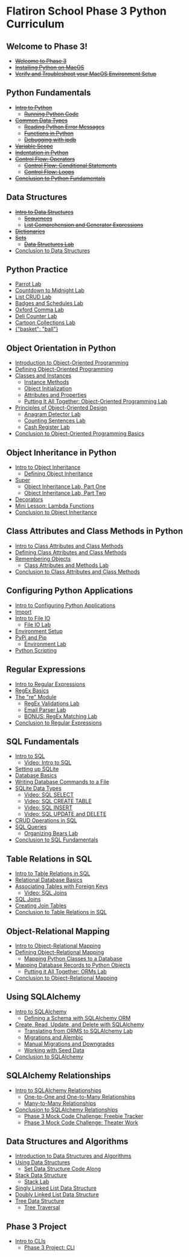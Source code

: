 # Flatiron School Phase 3 Python Curriculum

## Welcome to Phase 3!
- ~~[Welcome to Phase 3](https://github.com/learn-co-curriculum/python-p3-welcome-to-phase-3)~~
- ~~[Installing Python on MacOS](https://github.com/learn-co-curriculum/python-p3-macos-env-python)~~
- ~~[Verify and Troubleshoot your MacOS Environment Setup](https://github.com/learn-co-curriculum/python-p3-macos-env-verification-py)~~

## Python Fundamentals
- ~~[Intro to Python](https://github.com/learn-co-curriculum/phase-3-intro-to-python)~~
	- ~~[Running Python Code](https://github.com/learn-co-curriculum/phase-3-running-python-code)~~
- ~~[Common Data Types](https://github.com/learn-co-curriculum/phase-3-common-python-data-types)~~
	- ~~[Reading Python Error Messages](https://github.com/learn-co-curriculum/phase-3-reading-python-error-messages)~~
	- ~~[Functions in Python](https://github.com/learn-co-curriculum/phase-3-python-methods)~~
	- ~~[Debugging with ipdb](https://github.com/learn-co-curriculum/phase-3-debugging-with-ipdb)~~
- ~~[Variable Scope](https://github.com/learn-co-curriculum/phase-3-python-variable-scope)~~
- ~~[Indentation in Python](https://github.com/learn-co-curriculum/phase-3-python-indentation)~~
- ~~[Control Flow: Operators](https://github.com/learn-co-curriculum/phase-3-python-control-flow-operators)~~
	- ~~[Control Flow: Conditional Statements](https://github.com/learn-co-curriculum/phase-3-python-conditional-statements)~~
	- ~~[Control Flow: Loops](https://github.com/learn-co-curriculum/phase-3-python-loops)~~
- ~~[Conclusion to Python Fundamentals](https://github.com/learn-co-curriculum/phase-3-conclusion-to-python-fundamentals)~~

## Data Structures
- ~~[Intro to Data Structures](https://github.com/learn-co-curriculum/phase-3-intro-to-data-structures)~~
	- ~~[Sequences](https://github.com/learn-co-curriculum/phase-3-sequences)~~
	- ~~[List Comprehension and Generator Expressions](https://github.com/learn-co-curriculum/phase-3-comprehensions-and-generators)~~
- ~~[Dictionaries](https://github.com/learn-co-curriculum/phase-3-dictionaries)~~
- ~~[Sets](https://github.com/learn-co-curriculum/phase-3-sets)~~
	- ~~[Data Structures Lab](https://github.com/learn-co-curriculum/phase-3-data-structures-lab)~~
- [Conclusion to Data Structures](https://github.com/learn-co-curriculum/phase-3-conclusion-to-data-structures)

## Python Practice
- [Parrot Lab](https://github.com/learn-co-curriculum/python-p3-parrot-lab)
- [Countdown to Midnight Lab](https://github.com/learn-co-curriculum/python-p3-countdown-to-midnight-lab)
- [List CRUD Lab](https://github.com/learn-co-curriculum/python-p3-list-crud-lab)
- [Badges and Schedules Lab](https://github.com/learn-co-curriculum/python-p3-badges-and-schedules-lab)
- [Oxford Comma Lab](https://github.com/learn-co-curriculum/python-p3-oxford-comma-lab)
- [Deli Counter Lab](https://github.com/learn-co-curriculum/python-p3-deli-counter-lab)
- [Cartoon Collections Lab](https://github.com/learn-co-curriculum/python-p3-cartoon-collections-lab)
- [{"basket": "ball"}](https://github.com/learn-co-curriculum/python-p3-basket-ball)

## Object Orientation in Python
- [Introduction to Object-Oriented Programming](https://github.com/learn-co-curriculum/python-p3-intro-to-object-oriented-programming)
- [Defining Object-Oriented Programming](https://github.com/learn-co-curriculum/python-p3-defining-object-oriented-programming)
- [Classes and Instances](https://github.com/learn-co-curriculum/python-p3-classes-and-instances)
	- [Instance Methods](https://github.com/learn-co-curriculum/python-p3-instance-methods)
	- [Object Initialization](https://github.com/learn-co-curriculum/python-p3-init-self)
	- [Attributes and Properties](https://github.com/learn-co-curriculum/python-p3-attributes-and-properties)
	- [Putting It All Together: Object-Oriented Programming Lab](https://github.com/learn-co-curriculum/python-p3-oop-putting-it-all-together)
- [Principles of Object-Oriented Design](https://github.com/learn-co-curriculum/python-p3-oop-design-principles)
	- [Anagram Detector Lab](https://github.com/learn-co-curriculum/python-p3-anagram-detector-lab)
	- [Counting Sentences Lab](https://github.com/learn-co-curriculum/python-p3-oo-counting-sentences-lab)
	- [Cash Register Lab](https://github.com/learn-co-curriculum/python-p3-oo-cash-register-lab)
- [Conclusion to Object-Oriented Programming Basics](https://github.com/learn-co-curriculum/python-p3-conclusion-to-object-oriented-programming)

## Object Inheritance in Python
- [Intro to Object Inheritance](https://github.com/learn-co-curriculum/python-p3-intro-to-object-inheritance)
	- [Defining Object Inheritance](https://github.com/learn-co-curriculum/python-p3-defining-object-inheritance)
- [Super](https://github.com/learn-co-curriculum/python-p3-super)
	- [Object Inheritance Lab, Part One](https://github.com/learn-co-curriculum/python-p3-inheritance-lab)
	- [Object Inheritance Lab, Part Two](https://github.com/learn-co-curriculum/python-p3-inheritance-lab-pt-2)
- [Decorators](https://github.com/learn-co-curriculum/python-p3-decorators)
- [Mini Lesson: Lambda Functions](https://github.com/learn-co-curriculum/python-p3-lambdas)
- [Conclusion to Object Inheritance](https://github.com/learn-co-curriculum/python-p3-conclusion-to-object-inheritance)

## Class Attributes and Class Methods in Python
- [Intro to Class Attributes and Class Methods](https://github.com/learn-co-curriculum/python-p3-intro-to-class-attributes-and-methods)
- [Defining Class Attributes and Class Methods](https://github.com/learn-co-curriculum/python-p3-defining-class-attributes-and-methods)
- [Remembering Objects](https://github.com/learn-co-curriculum/python-p3-remembering-objects)
	- [Class Attributes and Methods Lab](https://github.com/learn-co-curriculum/python-p3-class-attributes-and-methods-lab)
- [Conclusion to Class Attributes and Class Methods](https://github.com/learn-co-curriculum/python-p3-conclusion-to-class-attributes-and-methods)

## Configuring Python Applications
- [Intro to Configuring Python Applications](https://github.com/learn-co-curriculum/python-p3-intro-to-configuring-applications)
- [Import](https://github.com/learn-co-curriculum/python-p3-import)
- [Intro to File IO](https://github.com/learn-co-curriculum/python-p3-fileio)
	- [File IO Lab](https://github.com/learn-co-curriculum/python-p3-fileio-lab)
- [Environment Setup](https://github.com/learn-co-curriculum/python-p3-environment-setup)
- [PyPi and Pip](https://github.com/learn-co-curriculum/python-p3-pypi)
	- [Environment Lab](https://github.com/learn-co-curriculum/python-p3-pip-lab)
- [Python Scripting](https://github.com/learn-co-curriculum/python-p3-python-scripting)

## Regular Expressions
- [Intro to Regular Expressions](https://github.com/learn-co-curriculum/python-p3-intro-to-regex)
- [RegEx Basics](https://github.com/learn-co-curriculum/python-p3-regex-basics)
- [The "re" Module](https://github.com/learn-co-curriculum/python-p3-re-module)
	- [RegEx Validations Lab](https://github.com/learn-co-curriculum/python-p3-regex-validations-lab)
	- [Email Parser Lab](https://github.com/learn-co-curriculum/python-p3-email-parser-lab)
	- [BONUS: RegEx Matching Lab](https://github.com/learn-co-curriculum/python-p3-regex-lab)
- [Conclusion to Regular Expressions](https://github.com/learn-co-curriculum/python-p3-conclusion-to-regex)

## SQL Fundamentals
- [Intro to SQL](https://github.com/learn-co-curriculum/python-p3-intro-to-sql)
	- [Video: Intro to SQL](https://github.com/learn-co-curriculum/phase-3-lecture-videos-intro-to-sql)
- [Setting up SQLite](https://github.com/learn-co-curriculum/python-p3-setting-up-sqlite)
- [Database Basics](https://github.com/learn-co-curriculum/python-p3-database-basics)
- [Writing Database Commands to a File](https://github.com/learn-co-curriculum/python-p3-writing-db-commands-to-a-file)
- [SQLite Data Types](https://github.com/learn-co-curriculum/python-p3-sqlite-data-types)
	- [Video: SQL SELECT](https://github.com/learn-co-curriculum/phase-3-lecture-videos-sql-select)
	- [Video: SQL CREATE TABLE](https://github.com/learn-co-curriculum/phase-3-lecture-videos-sql-create-table)
	- [Video: SQL INSERT](https://github.com/learn-co-curriculum/phase-3-lecture-videos-sql-insert)
	- [Video: SQL UPDATE and DELETE](https://github.com/learn-co-curriculum/phase-3-lecture-videos-sql-update-and-delete)
- [CRUD Operations in SQL](https://github.com/learn-co-curriculum/python-p3-sql-crud)
- [SQL Queries](https://github.com/learn-co-curriculum/python-p3-sql-queries)
	- [Organizing Bears Lab](https://github.com/learn-co-curriculum/python-p3-organizing-bears-lab)
- [Conclusion to SQL Fundamentals](https://github.com/learn-co-curriculum/python-p3-conclusion-to-sql)

## Table Relations in SQL
- [Intro to Table Relations in SQL](https://github.com/learn-co-curriculum/python-p3-intro-to-sql-table-relations)
- [Relational Database Basics](https://github.com/learn-co-curriculum/python-p3-relational-database-basics)
- [Associating Tables with Foreign Keys](https://github.com/learn-co-curriculum/python-p3-associating-tables-with-foreign-keys)
	- [Video: SQL Joins](https://github.com/learn-co-curriculum/phase-3-lecture-videos-sql-joins)
- [SQL Joins](https://github.com/learn-co-curriculum/python-p3-sql-joins)
- [Creating Join Tables](https://github.com/learn-co-curriculum/python-p3-creating-join-tables)
- [Conclusion to Table Relations in SQL](https://github.com/learn-co-curriculum/python-p3-conclusion-to-sql-table-relations)

## Object-Relational Mapping
- [Intro to Object-Relational Mapping](https://github.com/learn-co-curriculum/python-p3-intro-to-object-relational-mapping)
- [Defining Object-Relational Mapping](https://github.com/learn-co-curriculum/python-p3-defining-object-relational-mapping)
	- [Mapping Python Classes to a Database](https://github.com/learn-co-curriculum/python-p3-mapping-python-classes-to-a-database)
- [Mapping Database Records to Python Objects](https://github.com/learn-co-curriculum/python-p3-mapping-database-records-to-python-objects)
	- [Putting it All Together: ORMs Lab](https://github.com/learn-co-curriculum/python-p3-orms-putting-it-all-together)
- [Conclusion to Object-Relational Mapping](https://github.com/learn-co-curriculum/python-p3-conclusion-to-object-relational-mapping)

## Using SQLAlchemy
- [Intro to SQLAlchemy](https://github.com/learn-co-curriculum/python-p3-intro-to-sqlalchemy)
	- [Defining a Schema with SQLAlchemy ORM](https://github.com/learn-co-curriculum/python-p3-defining-schema-with-sqlalchemy)
- [Create, Read, Update, and Delete with SQLAlchemy](https://github.com/learn-co-curriculum/python-p3-crud-with-sqlalchemy)
	- [Translating from ORMS to SQLAlchemy Lab](https://github.com/learn-co-curriculum/python-p3-translating-from-orms-to-sqlalchemy-lab)
	- [Migrations and Alembic](https://github.com/learn-co-curriculum/python-p3-migrations-and-alembic)
	- [Manual Migrations and Downgrades](https://github.com/learn-co-curriculum/python-p3-manual-migrations-and-downgrades)
	- [Working with Seed Data](https://github.com/learn-co-curriculum/python-p3-working-with-seed-data)
- [Conclusion to SQLAlchemy](https://github.com/learn-co-curriculum/python-p3-conclusion-to-sqlalchemy)

## SQLAlchemy Relationships
- [Intro to SQLAlchemy Relationships](https://github.com/learn-co-curriculum/python-p3-intro-to-sqlalchemy-relationships)
	- [One-to-One and One-to-Many Relationships](https://github.com/learn-co-curriculum/python-p3-sqlalchemy-one-to-many)
	- [Many-to-Many Relationships](https://github.com/learn-co-curriculum/python-p3-sqlalchemy-many-to-many)
- [Conclusion to SQLAlchemy Relationships](https://github.com/learn-co-curriculum/python-p3-conclusion-to-sqlalchemy-relationships)
	- [Phase 3 Mock Code Challenge: Freebie Tracker](https://github.com/learn-co-curriculum/python-p3-freebie-tracker)
	- [Phase 3 Mock Code Challenge: Theater Work](https://github.com/learn-co-curriculum/python-p3-theater-work)

## Data Structures and Algorithms
- [Introduction to Data Structures and Algorithms](https://github.com/learn-co-curriculum/python-p3-dsa-intro)
- [Using Data Structures](https://github.com/learn-co-curriculum/python-p3-dsa-using-data-structures)
	- [Set Data Structure Code Along](https://github.com/learn-co-curriculum/python-p3-dsa-set-codealong)
- [Stack Data Structure](https://github.com/learn-co-curriculum/python-p3-dsa-stack-data-structure)
	- [Stack Lab](https://github.com/learn-co-curriculum/python-p3-dsa-stack-lab)
- [Singly Linked List Data Structure](https://github.com/learn-co-curriculum/python-p3-dsa-singly-linked-list)
- [Doubly Linked List Data Structure](https://github.com/learn-co-curriculum/python-p3-dsa-doubly-linked-list)
- [Tree Data Structure](https://github.com/learn-co-curriculum/python-p3-dsa-tree-data-structure)
	- [Tree Traversal](https://github.com/learn-co-curriculum/python-p3-dsa-tree-traversal)

## Phase 3 Project
- [Intro to CLIs](https://github.com/learn-co-curriculum/python-p3-intro-to-cli)
	- [Phase 3 Project: CLI](https://github.com/learn-co-curriculum/python-p3-final-project)



